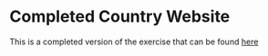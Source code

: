 # Completed Country Website

This is a completed version of the exercise that can be found [here](https://syllabus.codeyourfuture.io/js-core-3/week-2/lesson#exercises)
